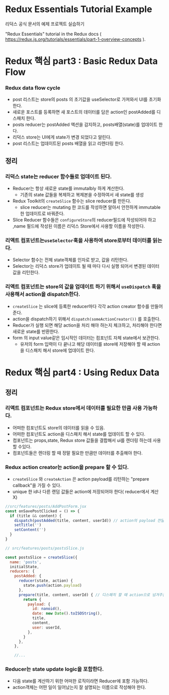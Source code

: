 # Redux Essentials Tutorial Example

리덕스 공식 문서의 예제 프로젝트 실습하기

"Redux Essentials" tutorial in the Redux docs ( https://redux.js.org/tutorials/essentials/part-1-overview-concepts ).

# Redux 핵심 part3 : Basic Redux Data Flow

### Redux data flow cycle

- post 리스트는 store의 posts 의 초기값을 useSelector로 가져와서 UI를 초기화한다.
- 새로운 포스트를 등록하면 새 포스트의 데이터를 담은 action인 postAdded를 디스패치 한다.
- posts reducer는 postAdded 액션을 감지하고, posts배열(state)를 업데이트 한다.
- 리덕스 store는 UI에게 state가 변경 되었다고 알린다.
- post 리스트는 업데이트된 posts 배열을 읽고 리렌더링 한다.

## 정리

### 리덕스 state는 reducer 함수들로 업데이트 된다.

- Reducer는 항상 새로운 state를 immutalbly 하게 계산한다.
  - 기존의 state 값들을 복제하고 복제본을 수정하여서 새 state를 생성
- Redux Toolkit의 `createSlice` 함수는 slice reducer를 만든다.
  - slice reducer는 mutating 한 코드를 작성하면 알아서 안전하게 immutable한 업데이트로 바꿔준다.
- Slice Reducer 함수들은 `configureStore`의 reducer필드에 작성되어야 하고 ,name 필드에 작성된 이름은 리덕스 Store에서 사용할 이름을 작성한다.

### 리액트 컴포넌트는`useSelector`훅을 사용하여 store로부터 데이터를 읽는다.

- Selector 함수는 전체 state객체를 인자로 받고, 값을 리턴한다.
- Selector는 리덕스 store가 업데이트 될 때 마다 다시 실행 되어서 변경된 데이터 값을 리턴한다.

### 리액트 컴포넌트는 store의 값을 업데이트 하기 위해서 `useDispatch` 훅을 사용해서 action을 dispatch한다.

- `createSlice` 는 slice에 등록한 reducer마다 각각 action creator 함수를 만들어준다.
- action을 dispatch하기 위해서 `dispatch(someActionCreator())` 를 호출한다.
- Reducer가 실행 되면 해당 action을 처리 해야 하는지 체크하고, 처리해야 한다면 새로운 state를 반환한다.
- form 의 input value같은 임시적인 데이터는 컴포넌트 자체 state에서 보관한다.
  - 유저의 form 입력이 다 끝나고 해당 데이터를 store에 저장해야 할 때 action을 디스패치 해서 store에 업데이트 한다.

# Redux 핵심 part4 : Using Redux Data

## 정리

### 리액트 컴포넌트는 Redux store에서 데이터를 필요한 만큼 사용 가능하다.

- 어떠한 컴포넌트도 store의 데이터를 읽을 수 있음.
- 어떠한 컴포넌트도 action을 디스패치 해서 state를 업데이트 할 수 있다.
- 컴포넌트는 props,state, Redux store 값들을 결합해서 ui를 렌더링 하는데 사용할 수있다.
- 컴포넌트들은 렌더링 할 때 정말 필요한 만큼만 데이터를 추출해야 한다.

### Redux action creator는 action을 prepare 할 수 있다.

- `createSlice` 와 `createAction` 은 action payload를 리턴하는 "prepare callback"을 가질 수 있다.
- unique 한 id나 다른 랜덤 값들은 action에 저장되어야 한다( reducer에서 계산 X)

```jsx
//src/features/posts/AddPostForm.jsx
const onSavePostClicked = () => {
  if (title && content) {
    dispatch(postAdded(title, content, userId)) // action의 payload 전달
    setTitle('')
    setContent('')
  }
}
```

```jsx
// src/features/posts/postsSlice.js

const postsSlice = createSlice({
  name: 'posts',
  initialState,
  reducers: {
    postAdded: {
      reducer(state, action) {
        state.push(action.payload)
      },
      prepare(title, content, userId) { // 디스패치 할 때 action으로 넘겨주는 인자를 prepare에서 받을 수 있다. 유니크 id, 랜덤 값 등 계산은 리듀서에서 하지 말고 여기서 한다.
        return {
          payload: {
            id: nanoid(),
            date: new Date().toISOString(),
            title,
            content,
            user: userId,
          },
        }
      },
    },

    //...
```

### Reducer는 state update logic을 포함한다.

- 다음 state를 계산하기 위한 어떠한 로직이라면 Reducer에 포함 가능하다.
- action객체는 어떤 일이 일어났는지 잘 설명되는 이름으로 작성해야 한다.
